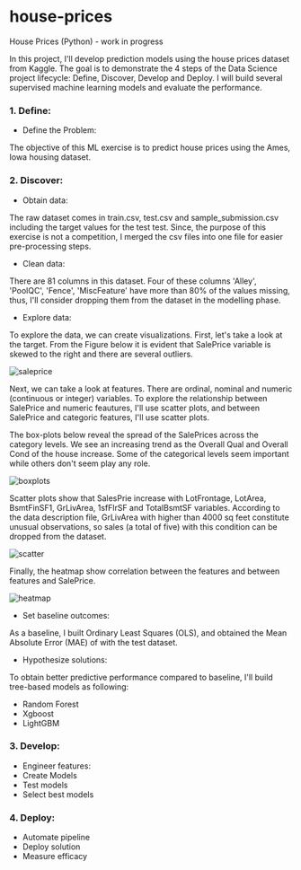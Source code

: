 # house-prices
House Prices (Python) - work in progress

In this project, I'll develop prediction models using the house prices dataset from Kaggle. The goal is to demonstrate the 4 steps of the Data Science project lifecycle: Define, Discover, Develop and Deploy.  I will build several supervised machine learning models and evaluate the performance.

### 1. Define:

- Define the Problem:

The objective of this ML exercise is to predict house prices using the Ames, Iowa housing dataset.


### 2. Discover: 

- Obtain data:

The raw dataset comes in train.csv, test.csv and sample_submission.csv including the target values for the test test. Since, the purpose of this exercise is not a competition, I merged the csv files into one file for easier pre-processing steps.
 
- Clean data:

There are 81 columns in this dataset. Four of these columns 'Alley', 'PoolQC', 'Fence', 'MiscFeature' have more than 80% of the values missing, thus, I'll consider dropping them from the dataset in the modelling phase. 

- Explore data:

To explore the data, we can create visualizations. First, let's take a look at the target. From the Figure below it is evident that SalePrice variable is skewed to the right and there are several outliers.

![saleprice](https://user-images.githubusercontent.com/26305084/110682726-43177900-81a9-11eb-9de3-0047b689790d.jpeg)


Next, we can take a look at features. There are ordinal, nominal and numeric (continuous or integer) variables. To explore the relationship between SalePrice and numeric feautures, I'll use scatter plots, and between SalePrice and categoric features, I'll use scatter plots.  

The box-plots below reveal the spread of the SalePrices across the category levels. We see an increasing trend as the Overall Qual and Overall Cond of the house increase. Some of the categorical levels seem important while others don't seem play any role.

![boxplots](https://user-images.githubusercontent.com/26305084/110686259-40b71e00-81ad-11eb-8f2f-e31554a4a769.jpeg)

Scatter plots show that SalesPrie increase with LotFrontage, LotArea, BsmtFinSF1, GrLivArea, 1sfFlrSF and TotalBsmtSF variables. According to the data description file, GrLivArea with higher than 4000 sq feet constitute unusual observations, so sales (a total of five) with this condition can be dropped from the dataset. 

![scatter](https://user-images.githubusercontent.com/26305084/110721751-1ed68f00-81df-11eb-9608-d8d295b1031b.jpeg)

Finally, the heatmap show correlation between the features and between features and SalePrice.

![heatmap](https://user-images.githubusercontent.com/26305084/110687048-1580fe80-81ae-11eb-9ca9-839ecb3bdd2e.jpeg)

- Set baseline outcomes:

As a baseline, I built Ordinary Least Squares (OLS), and obtained the Mean Absolute Error (MAE) of with the test dataset.

- Hypothesize solutions:

To obtain better predictive performance compared to baseline, I'll build tree-based models as following:

- Random Forest
- Xgboost
- LightGBM


### 3. Develop:

- Engineer features:
- Create Models
- Test models
- Select best models

### 4. Deploy:
- Automate pipeline
- Deploy solution
- Measure efficacy
